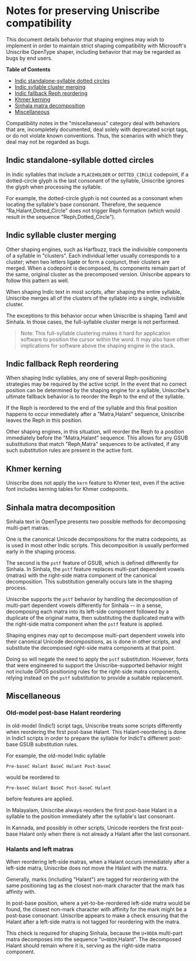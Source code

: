 # Notes for preserving Uniscribe compatibility #

This document details behavior that shaping engines may wish to
implement in order to maintain strict shaping compatibility with
Microsoft's Uniscribe OpenType shaper, including behavior that may be
regarded as bugs by end users.

**Table of Contents**

  - [Indic standalone-syllable dotted circles](#indic-standalone-syllable-dotted-circles)
  - [Indic syllable cluster merging](#indic-syllable-cluster-merging)
  - [Indic fallback Reph reordering](#indic-fallback-reph-reordering)
  - [Khmer kerning](#khmer-kerning)
  - [Sinhala matra decomposition](#sinhala-matra-decomposition)
  - [Miscellaneous](#miscellaneous)

Compatibility notes in the "miscellaneous" category deal with
behaviors that are, incompletely documented, deal solely with
deprecated script tags, or do not violate known conventions. Thus, the
scenarios with which they deal may not be regarded as bugs.


## Indic standalone-syllable dotted circles ##

In Indic syllables that include a `PLACEHOLDER` or `DOTTED_CIRCLE`
codepoint, if a dotted-circle glyph is the last consonant of the
syllable, Uniscribe ignores the glyph when processing the syllable.

For example, the dotted-circle glyph is not counted as a consonant
when locating the syllable's base consonant. Therefore, the sequence
"Ra,Halant,Dotted_Circle" does not trigger Reph formation (which would
result in the sequence "Reph,Dotted_Circle").


## Indic syllable cluster merging ##

Other shaping engines, such as Harfbuzz, track the indivisible
components of a syllable in "clusters". Each individual letter usually
corresponds to a cluster; when two letters ligate or form a conjunct,
their clusters are merged. When a codepoint is decomposed, its
components remain part of the same, original cluster as the
precomposed version. Uniscribe appears to follow this pattern as well.

When shaping Indic text in most scripts, after shaping the entire
syllable, Uniscribe merges all of the clusters of the syllable into a
single, indivisible cluster. 

The exceptions to this behavior occur when Uniscribe is shaping Tamil
and Sinhala. In those cases, the full-syllable cluster merge is not
performed.

> Note: This full-syllable clustering makes it hard for application
> software to position the cursor within the word. It may also have
> other implications for software above the shaping engine in the
> stack.


## Indic fallback Reph reordering ##

When shaping Indic syllables, any one of several Reph-positioning
strategies may be required by the active script. In the event that no
correct position can be determined by the shaping engine for a
syllable, Uniscribe's ultimate fallback behavior is to reorder the
Reph to the end of the syllable.

If the Reph is reordered to the end of the syllable and this final
position happens to occur immediately after a "Matra,Halant" sequence,
Uniscribe leaves the Reph in this position.

Other shaping engines, in this situation, will reorder the Reph to a
position immediately before the "Matra,Halant" sequence. This allows
for any GSUB substitutions that match "Reph,Matra" sequences to be
activated, if any such substitution rules are present in the active
font. 


## Khmer kerning ##

Uniscribe does not apply the `kern` feature to Khmer text, even if the
active font includes kerning tables for Khmer codepoints.


## Sinhala matra decomposition ##

Sinhala text in OpenType presents two possible methods for
decomposing multi-part matras. 

One is the canonical Unicode decompositions for the matra codepoints,
as is used in most other Indic scripts. This decomposition is usually
performed early in the shaping process.

The second is the `pstf` feature of GSUB, which is defined differently
for Sinhala. In Sinhala, the `pstf` feature replaces multi-part
dependent vowels (matras) with the right-side matra component of the
canonical decomposition. This substitution generally occurs late in
the shaping process.

Uniscribe supports the `pstf` behavior by handling the decomposition
of multi-part dependent vowels differently for Sinhala -- in a sense,
decomposing each matra into its left-side component followed by a
duplicate of the original matra, then substituting the duplicated
matra with the right-side matra component when the `pstf` feature is
applied.

Shaping engines may opt to decompose multi-part dependent
vowels into their canonical Unicode decompositions, as is done in
other scripts, and substitute the decomposed right-side matra
components at that point.
 
Doing so will negate the need to apply the `pstf` substitution.
However, fonts that were engineered to support the
Uniscribe-supported behavior might not include GPOS positioning
rules for the right-side matra components, relying instead on the
`pstf` substitution to provide a suitable replacement.



## Miscellaneous ##


### Old-model post-base Halant reordering ###

In old-model (Indic1) script tags, Uniscribe treats some
scripts differently when reordering the first post-base Halant. This
Halant-reordering is done in Indic1 scripts in order to prepare the
syllable for Indic1's different post-base GSUB substitution rules.

For example, the old-model Indic syllable

	Pre-baseC Halant BaseC Halant Post-baseC

would be reordered to

	Pre-baseC Halant BaseC Post-baseC Halant

before features are applied.

In Malayalam, Uniscribe always reorders the first post-base Halant in
a syllable to the position immediately after the syllable's last consonant.

In Kannada, and possibly in other scripts, Unicode reorders the first
post-base Halant only when there is not already a Halant after the
last consonant. 


### Halants and left matras ###

When reordering left-side matras, when a Halant occurs immediately
after a left-side matra, Uniscribe does not move the Halant with the matra.

Generally, marks (including "Halant") are tagged for reordering with
the same positioning tag as the closest non-mark character that the
mark has affinity with. 

In post-base position, where a yet-to-be-reordered left-side matra
would be found, the closest non-mark character with affinity for the
mark might be a post-base consonant. Uniscribe appears to make a check
ensuring that the Halant after a left-side matra is not tagged for
reordering with the matra.

This check is required for shaping Sinhala, because the `U+0DDA`
multi-part matra decomposes into the sequence "`U+0DD9`,Halant". The
decomposed Halant should remain where it is, serving as the right-side
matra component.
